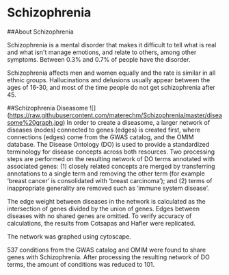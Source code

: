 Schizophrenia
=============
##About Schizophrenia 

Schizophrenia is a mental disorder that makes it difficult to tell what is real and what isn't manage emotions, and relate to others, among other symptoms. Between 0.3% and 0.7% of people have the disorder.

Schizophrenia affects men and women equally and the rate is similar in all ethnic groups. Hallucinations and delusions usually appear between the ages of 16-30, and most of the time people do not get schizophrenia after 45.

##Schizophrenia Diseasome 
![] (https://raw.githubusercontent.com/materechm/Schizophrenia/master/diseasome%20graph.jpg)
In order to create a diseasome, a larger network of diseases (nodes) connected to genes (edges) is created first, where connections (edges) come from the GWAS catalog, and the OMIM database. The Disease Ontology (DO)  is used to provide a standardized terminology for disease concepts across both resources. Two processing steps are performed on the resulting network of DO terms annotated with associated genes: (1) closely related concepts are merged by transferring annotations to a single term and removing the other term (for example ‘breast cancer’ is consolidated with ‘breast carcinoma’); and (2) terms of inappropriate generality are removed such as ‘immune system disease’.

The edge weight between diseases in the network is calculated as the intersection of genes divided by the union of genes. Edges between diseases with no shared genes are omitted. To verify accuracy of calculations, the results from Cotsapas and Hafler were replicated.

The network was graphed using cytoscape.

537 conditions from the GWAS catalog and OMIM were found to share genes with Schizophrenia. After processing the resulting network of DO terms, the amount of conditions was reduced to 101.
